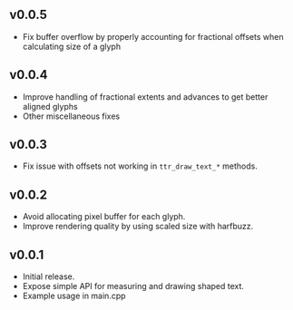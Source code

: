 ## v0.0.5
- Fix buffer overflow by properly accounting for fractional offsets when calculating size of a glyph

## v0.0.4
- Improve handling of fractional extents and advances to get better aligned glyphs
- Other miscellaneous fixes

## v0.0.3
- Fix issue with offsets not working in `ttr_draw_text_*` methods.

## v0.0.2
- Avoid allocating pixel buffer for each glyph.
- Improve rendering quality by using scaled size with harfbuzz.

## v0.0.1
- Initial release.
- Expose simple API for measuring and drawing shaped text.
- Example usage in main.cpp